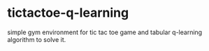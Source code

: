 # tictactoe-q-learning
simple gym environment for tic tac toe game and tabular q-learning algorithm to solve it.
